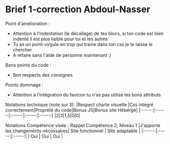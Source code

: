 # Brief 1-correction Abdoul-Nasser

Point d'amélioration : 
- Attention à l'indentation (le décallage) de tes blocs, si ton code est bien indenté il est plus lisible pour toi et les autres
- Tu as un point-virgule en trop qui traine dans ton css je te laisse le chercher 
- A refaire sans l'aide de personne maintenant :)

Bons points du code : 
- Bon respects des consignes

Points dommage :
- Attention à l'intégration du favicon tu n'as pas utilisé les bons attributs

Notations technique  (note sur 3): 
|Respect charte visuelle |Css intégré correctement|Proprété du code|Bonus JS|Bonus site Hébérgé|
|:-----:|:-----:|:-----:|:-----:|:-----:|
|2|3|1,5|0|0|

Notations Compétence visée : Rappel Compétence 2, Niveau 1 
|J'apporte les changements nécessaires| Site fonctionnel | Site adaptable |
|:-----:|:-----:|:-----:|
| Oui | Oui | Oui | 
